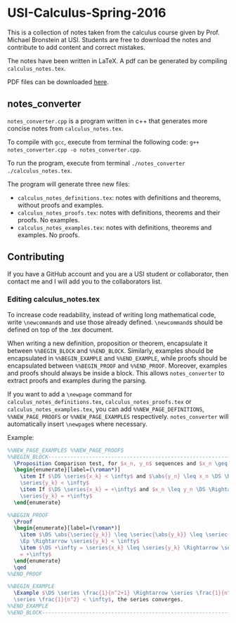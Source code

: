 # USI-Calculus-Spring-2016

This is a collection of notes taken from the calculus course given by Prof. Michael Bronstein at USI. Students are free to download the notes and contribute to add content and correct mistakes.

The notes have been written in LaTeX. A pdf can be generated by compiling `calculus_notes.tex`.

PDF files can be downloaded [here](http://atelier.inf.unisi.ch/~zuccha/html/en/usi.html).


## notes_converter

`notes_converter.cpp` is a program written in c++ that generates more concise notes from `calculus_notes.tex`.

To compile with `gcc`, execute from terminal the following code: `g++ notes_converter.cpp -o notes_converter.cpp`.

To run the program, execute from terminal `./notes_converter ./calculus_notes.tex`.

The program will generate three new files:
- `calculus_notes_definitions.tex`: notes with definitions and theorems, without proofs and examples.
- `calculus_notes_proofs.tex`: notes with definitions, theorems and their proofs. No examples.
- `calculus_notes_examples.tex`: notes with definitions, theorems and examples. No proofs.


## Contributing

If you have a GitHub account and you are a USI student or collaborator, then contact me and I will add you to the collaborators list.

### Editing calculus_notes.tex

To increase code readability, instead of writing long mathematical code, write `\newcommand`s and use those already defined. `\newcommand`s should be defined on top of the .tex document.

When writing a new definition, proposition or theorem, encapsulate it between `%%BEGIN_BLOCK` and `%%END_BLOCK`. Similarly, examples should be encapsulated in `%%BEGIN_EXAMPLE` and `%%END_EXAMPLE`, while proofs should be encapsulated between `%%BEGIN_PROOF` and `%%END_PROOF`. Moreover, examples and proofs should always be inside a block. This allows `notes_converter` to extract proofs and examples during the parsing.

If you want to add a `\newpage` command for `calculus_notes_definitions.tex`, `calculus_notes_proofs.tex` or `calculus_notes_examples.tex`, you can add `%%NEW_PAGE_DEFINITIONS`, `%%NEW_PAGE_PROOFS` or `%%NEW_PAGE_EXAMPLES` respectively. `notes_converter` will automatically insert `\newpage`s where necessary.

Example:

```latex
%%NEW_PAGE_EXAMPLES %%NEW_PAGE_PROOFS
%%BEGIN_BLOCK-----------------------------------------------------------------%%
  \Proposition Comparison test, for $x_n, y_n$ sequences and $x_n \geq 0$
  \begin{enumerate}[label=(\roman*)]
    \item If $\DS \series{x_k} < \infty$ and $\abs{y_n} \leq x_n \DS \Rightarrow
    \series{y_k} < \infty$
    \item If $\DS \series{x_k} = +\infty$ and $x_n \leq y_n \DS \Rightarrow
    \series{y_k} = +\infty$
  \end{enumerate}

%%BEGIN_PROOF
  \Proof
  \begin{enumerate}[label=(\roman*)]
    \item $\DS \abs{\seriec{y_k}} \leq \seriec{\abs{y_k}} \leq \seriec{x_k} <
    \Ep \Rightarrow \series{y_k} < \infty$
    \item $\DS +\infty = \series{x_k} \leq \series{y_k} \Rightarrow \series{y_n}
    = +\infty$
  \end{enumerate}
  \qed
%%END_PROOF

%%BEGIN_EXAMPLE
  \Example $\DS \series \frac{1}{n^2+1} \Rightarrow \series \frac{1}{n^2+1} <
  \series \frac{1}{n^2} < \infty$, the series converges.
%%END_EXAMPLE
%%END_BLOCK-------------------------------------------------------------------%%
```
